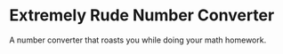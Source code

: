 # Extremely Rude Number Converter
A number converter that roasts you while doing your math homework.
